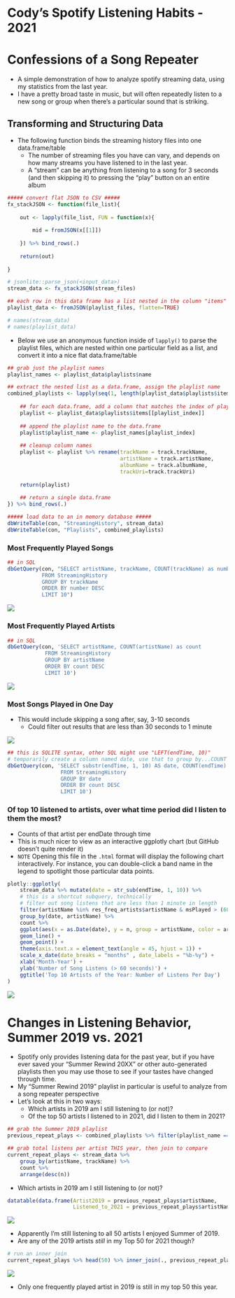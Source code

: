 Cody’s Spotify Listening Habits - 2021
================

# Confessions of a Song Repeater

-   A simple demonstration of how to analyze spotify streaming data,
    using my statistics from the last year.
-   I have a pretty broad taste in music, but will often repeatedly
    listen to a new song or group when there’s a particular sound that
    is striking.

## Transforming and Structuring Data

-   The following function binds the streaming history files into one
    data.frame/table
    -   The number of streaming files you have can vary, and depends on
        how many streams you have listened to in the last year.
    -   A “stream” can be anything from listening to a song for 3
        seconds (and then skipping it) to pressing the “play” button on
        an entire album

``` r
##### convert flat JSON to CSV #####
fx_stackJSON <- function(file_list){
    
    out <- lapply(file_list, FUN = function(x){
        
        mid = fromJSON(x[[1]])
        
    }) %>% bind_rows(.)
    
    return(out)
    
}

# jsonlite::parse_json(<input_data>)
stream_data <- fx_stackJSON(stream_files)

## each row in this data frame has a list nested in the column "items"
playlist_data <- fromJSON(playlist_files, flatten=TRUE)

# names(stream_data)
# names(playlist_data)
```

-   Below we use an anonymous function inside of `lapply()` to parse the
    playlist files, which are nested within one particular field as a
    list, and convert it into a nice flat data.frame/table

``` r
## grab just the playlist names
playlist_names <- playlist_data$playlists$name

## extract the nested list as a data.frame, assign the playlist name
combined_playlists <- lapply(seq(1, length(playlist_data$playlists$items)), FUN = function(playlist_index){
    
    ## for each data.frame, add a column that matches the index of playlist_names
    playlist <- playlist_data$playlists$items[[playlist_index]]
    
    ## append the playlist name to the data.frame
    playlist$playlist_name <- playlist_names[playlist_index]
    
    ## cleanup column names
    playlist <- playlist %>% rename(trackName = track.trackName, 
                                    artistName = track.artistName,
                                    albumName = track.albumName, 
                                    trackUri=track.trackUri)
        
    return(playlist)
    
    ## return a single data.frame
}) %>% bind_rows(.)

##### load data to an in memory database #####
dbWriteTable(con, "StreamingHistory", stream_data)
dbWriteTable(con, "Playlists", combined_playlists)
```

### Most Frequently Played Songs

``` r
## in SQL
dbGetQuery(con, "SELECT artistName, trackName, COUNT(trackName) as number
           FROM StreamingHistory
           GROUP BY trackName
           ORDER BY number DESC
           LIMIT 10")
```

![](Cody_spotify_stats_2021_files/figure-gfm/unnamed-chunk-6-1.png)<!-- -->

### Most Frequently Played Artists

``` r
## in SQL
dbGetQuery(con, 'SELECT artistName, COUNT(artistName) as count
            FROM StreamingHistory
            GROUP BY artistName 
            ORDER BY count DESC
            LIMIT 10')
```

![](Cody_spotify_stats_2021_files/figure-gfm/unnamed-chunk-8-1.png)<!-- -->

### Most Songs Played in One Day

-   This would include skipping a song after, say, 3-10 seconds
    -   Could filter out results that are less than 30 seconds to 1
        minute

![](Cody_spotify_stats_2021_files/figure-gfm/unnamed-chunk-9-1.png)<!-- -->

``` r
## this is SQLITE syntax, other SQL might use "LEFT(endTime, 10)"
# temporarily create a column named date, use that to group by...COUNT doesn't work on aliases I guess
dbGetQuery(con, 'SELECT substr(endTime, 1, 10) AS date, COUNT(endTime) AS count, SUM(msPlayed) as songTime
                 FROM StreamingHistory
                 GROUP BY date
                 ORDER BY count DESC
                 LIMIT 10')
```

### Of top 10 listened to artists, over what time period did I listen to them the most?

-   Counts of that artist per endDate through time
-   This is much nicer to view as an interactive ggplotly chart (but
    GitHub doesn’t quite render it)
-   `NOTE` Opening this file in the `.html` format will display the
    following chart interactively. For instance, you can double-click a
    band name in the legend to spotlight those particular data points.

``` r
plotly::ggplotly(
    stream_data %>% mutate(date = str_sub(endTime, 1, 10)) %>% 
    # this is a shortcut subquery, technically
    # filter out song listens that are less than 1 minute in length
    filter(artistName %in% res_freq_artists$artistName & msPlayed > (60 * 1000)) %>% 
    group_by(date, artistName) %>% 
    count %>% 
    ggplot(aes(x = as.Date(date), y = n, group = artistName, color = artistName)) +
    geom_line() + 
    geom_point() + 
    theme(axis.text.x = element_text(angle = 45, hjust = 1)) + 
    scale_x_date(date_breaks = "months" , date_labels = "%b-%y") +
    xlab('Month-Year') + 
    ylab('Number of Song Listens (> 60 seconds)') + 
    ggtitle('Top 10 Artists of the Year: Number of Listens Per Day')
)
```

![](Cody_spotify_stats_2021_files/figure-gfm/unnamed-chunk-11-1.png)<!-- -->

# Changes in Listening Behavior, Summer 2019 vs. 2021

-   Spotify only provides listening data for the past year, but if you
    have ever saved your “Summer Rewind 20XX” or other auto-generated
    playlists then you may use those to see if your tastes have changed
    through time.
-   My “Summer Rewind 2019” playlist in particular is useful to analyze
    from a song repeater perspective
-   Let’s look at this in two ways:
    -   Which artists in 2019 am I still listening to (or not)?
    -   Of the top 50 artists I listened to in 2021, did I listen to
        them in 2021?

``` r
## grab the Summer 2019 playlist
previous_repeat_plays <- combined_playlists %>% filter(playlist_name == 'Summer Rewind 2019')

## grab total listens per artist THIS year, then join to compare
current_repeat_plays <- stream_data %>% 
    group_by(artistName, trackName) %>% 
    count %>% 
    arrange(desc(n)) 
```

-   Which artists in 2019 am I still listening to (or not)?

``` r
datatable(data.frame(Artist2019 = previous_repeat_plays$artistName,
                     Listened_to_2021 = previous_repeat_plays$artistName %in% current_repeat_plays$artistName))
```

![](Cody_spotify_stats_2021_files/figure-gfm/unnamed-chunk-15-1.png)<!-- -->

-   Apparently I’m still listening to all 50 artists I enjoyed Summer
    of 2019.
-   Are any of the 2019 artists *still* in my Top 50 for 2021 though?

``` r
# run an inner join
current_repeat_plays %>% head(50) %>% inner_join(., previous_repeat_plays, by = 'artistName') %>% datatable()
```

![](Cody_spotify_stats_2021_files/figure-gfm/unnamed-chunk-16-1.png)<!-- -->

-   Only one frequently played artist in 2019 is still in my top 50 this
    year.
